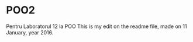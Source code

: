# POO2
Pentru Laboratorul 12 la POO
This is my edit on the readme file, made on 11 January, year 2016.

